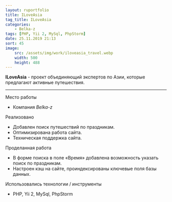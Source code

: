 ```yaml
---
layout: ruportfolio
title: ILoveAsia
tag_title: ILoveAsia
categories:
    - Belka-z
tags: [PHP, Yii 2, MySql, PhpStorm]
date: 25.11.2019 21:13
sort: 45
image: 
    src: /assets/img/work/iloveasia_travel.webp 
    width: 500
    height: 488
---
```


**ILoveAsia** - проект объединяющий экспертов по Азии, которые предлагают активные путешествия.

---

Место работы

* Компания _Belka-z_

Реализовано

* Добавлен поиск путешествий по праздникам.
* Оптимизирована работа сайта.
* Техническая поддержка сайта.

Проделанная работа

* В форме поиска в поле &laquo;Время&raquo; добавлена возможность указать поиск по праздникам.
* Настроен кэш на сайте, проиндексированы ключевые поля базы данных.

Использовались технологии / инструменты

* PHP, Yii 2, MySql, PhpStorm
